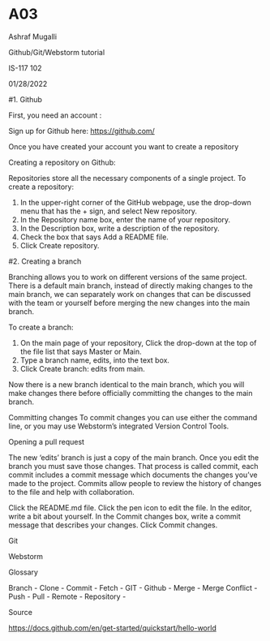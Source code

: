 # A03

Ashraf Mugalli

Github/Git/Webstorm tutorial

IS-117 102

01/28/2022

#1. Github

First, you need an account : 

Sign up for Github here: https://github.com/ 

Once you have created your account you want to create a repository

Creating a repository on Github: 

Repositories store all the necessary components of a single project. 
To create a repository: 

1. In the upper-right corner of the GitHub webpage, use the drop-down menu that has the + sign, and select New repository.
2. In the Repository name box, enter the name of your repository.
3. In the Description box, write a description of the repository.
4. Check the box that says Add a README file.
5. Click Create repository.

#2. Creating a branch

Branching allows you to work on different versions of the same project. There is a default main branch, instead of directly making changes to the main branch, we can separately work on changes that can be discussed with the team or yourself before merging the new changes into the main branch.

To create a branch: 

1. On the main page of your repository, Click the drop-down at the top of the file list that says Master or Main.
2. Type a branch name, edits, into the text box.
3. Click Create branch: edits from main.

Now there is a new branch identical to the main branch, which you will make changes there before officially committing the changes to the main branch.


Committing changes 
To commit changes you can use either the command line, or you may use Webstorm’s integrated Version Control Tools. 


Opening a pull request

The new ‘edits’ branch is just a copy of the main branch. Once you edit the branch you must save those changes. That process is called commit, each commit includes a commit message which documents the changes you’ve made to the project. Commits allow people to review the history of changes to the file and help with collaboration.

Click the README.md file.
Click the pen icon to edit the file.
In the editor, write a bit about yourself.
In the Commit changes box, write a commit message that describes your changes.
Click Commit changes.

Git



Webstorm






Glossary




Branch - 
Clone - 
Commit - 
Fetch -
GIT - 
Github -
Merge -
Merge Conflict -
Push -
Pull -
Remote - 
Repository -



Source

https://docs.github.com/en/get-started/quickstart/hello-world 
